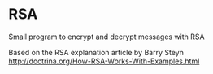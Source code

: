 # RSA
Small program to encrypt and decrypt messages with RSA

Based on the RSA explanation article by Barry Steyn http://doctrina.org/How-RSA-Works-With-Examples.html